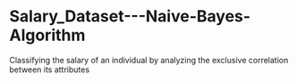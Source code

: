 # Salary_Dataset---Naive-Bayes-Algorithm
Classifying the salary of an individual by analyzing the exclusive correlation between its attributes
